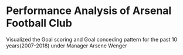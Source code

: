 # Performance Analysis of Arsenal Football Club

Visualized the Goal scoring and Goal conceding pattern for the past 10 years(2007-2018) under Manager Arsene Wenger
